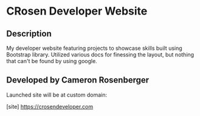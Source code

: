 # CRosen Developer Website

## Description

My developer website featuring projects to showcase skills built using Bootstrap library.
Utilized various docs for finessing the layout, but nothing that can't be found by using google.

## Developed by Cameron Rosenberger

Launched site will be at custom domain:

[site] https://crosendeveloper.com<br />
